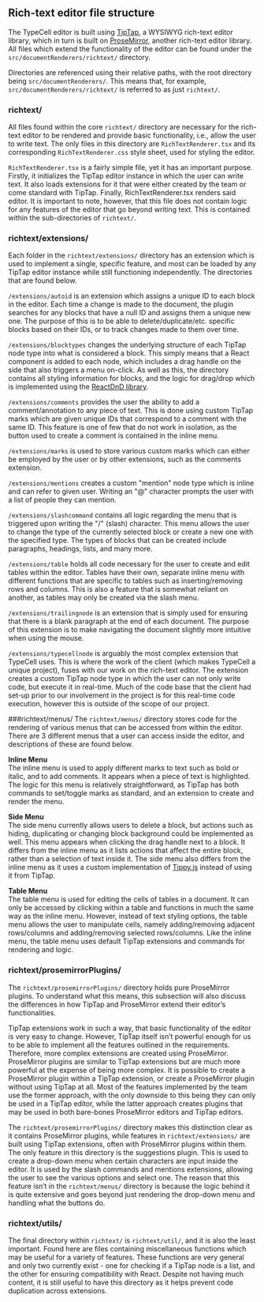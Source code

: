 ## Rich-text editor file structure
The TypeCell editor is built using [TipTap](https://www.tiptap.dev/), a WYSIWYG rich-text editor library, which in turn
is built on [ProseMirror](https://prosemirror.net/), another rich-text editor library. All files which extend the functionality of the editor can be
found under the `src/documentRenderers/richtext/` directory.

Directories are referenced using their relative paths, with the root directory being `src/documentRenderers/`. This
means that, for example, `src/documentRenderers/richtext/` is referred to as just `richtext/`.

### richtext/
All files found within the core `richtext/` directory are necessary for the rich-text editor to be rendered and provide
basic functionality, i.e., allow the user to write text. The only files in this directory are `RichTextRenderer.tsx`
and its corresponding `RichTextRenderer.css` style sheet, used for styling the editor.

`RichTextRenderer.tsx` is a fairly simple file, yet it has an important purpose. Firstly, it initializes the TipTap
editor instance in which the user can write text. It also loads extensions for it that were either created by the
team or come standard with TipTap. Finally, RichTextRenderer.tsx renders said editor. It is important to
note, however, that this file does not contain logic for any features of the editor that go beyond writing text.
This is contained within the sub-directories of `richtext/`.

### richtext/extensions/
Each folder in the `richtext/extensions/` directory has an extension which is used to implement a single,
specific feature, and most can be loaded by any TipTap editor instance while still functioning independently.
The directories that are found below.

`/extensions/autoid` is an extension which assigns a unique ID to each block in the editor. Each time a change
is made to the document, the plugin searches for any blocks that have a null ID and assigns them a unique
new one. The purpose of this is to be able to delete/duplicate/etc. specific blocks based on their IDs, or to
track changes made to them over time.

`/extensions/blocktypes` changes the underlying structure of each TipTap node type into what is considered
a block. This simply means that a React component is added to each node, which includes a drag handle
on the side that also triggers a menu on-click. As well as this, the directory contains all styling
information for blocks, and the logic for drag/drop which is implemented using the [ReactDnD library](https://react-dnd.github.io/react-dnd/about).

`/extensions/comments` provides the user the ability to add a comment/annotation to any piece of text. This
is done using custom TipTap marks which are given unique IDs that correspond to a comment with the same
ID. This feature is one of few that do not work in isolation, as the button used to create a comment is contained
in the inline menu.

`/extensions/marks` is used to store various custom marks which can either be employed by the user or by
other extensions, such as the comments extension.

`/extensions/mentions` creates a custom "mention" node type which is inline and can refer to given user.
Writing an "@" character prompts the user with a list of people they can mention.

`/extensions/slashcommand` contains all logic regarding the menu that is triggered upon writing the "/" (slash)
character. This menu allows the user to change the type of the currently selected block or create a new one
with the specified type. The types of blocks that can be created include paragraphs, headings, lists, and many
more.

`/extensions/table` holds all code necessary for the user to create and edit tables within the editor. Tables have
their own, separate inline menu with different functions that are specific to tables such as inserting/removing
rows and columns. This is also a feature that is somewhat reliant on another, as tables may only be created
via the slash menu.

`/extensions/trailingnode` is an extension that is simply used for ensuring that there is a blank paragraph
at the end of each document. The purpose of this extension is to make navigating the document slightly more
intuitive when using the mouse.

`/extensions/typecellnode` is arguably the most complex extension that TypeCell uses. This is where the
work of the client (which makes TypeCell a unique project), fuses with our work on the rich-text editor. The
extension creates a custom TipTap node type in which the user can not only write code, but execute it in
real-time. Much of the code base that the client had set-up prior to our involvement in the project is for this
real-time code execution, however this is outside of the scope of our project.

###richtext/menus/
The `richtext/menus/` directory stores code for the rendering of various menus that can be accessed from within
the editor. There are 3 different menus that a user can access inside the editor, and descriptions of these are
found below.

**Inline Menu** \
The inline menu is used to apply different marks to text such as bold or italic, and to add comments. It appears
when a piece of text is highlighted. The logic for this menu is relatively straightforward, as TipTap has both
commands to set/toggle marks as standard, and an extension to create and render the menu.

**Side Menu** \
The side menu currently allows users to delete a block, but actions such as hiding, duplicating or changing
block background could be implemented as well. This menu appears when clicking the drag handle next to a
block. It differs from the inline menu as it lists actions that affect the entire block, rather than a selection of
text inside it. The side menu also differs from the inline menu as it uses a custom implementation of [Tippy.js](https://atomiks.github.io/tippyjs/)
instead of using it from TipTap.

**Table Menu** \
The table menu is used for editing the cells of tables in a document. It can only be accessed by clicking within a
table and functions in much the same way as the inline menu. However, instead of text styling options, the table
menu allows the user to manipulate cells, namely adding/removing adjacent rows/columns and adding/removing
selected rows/columns. Like the inline menu, the table menu uses default TipTap extensions and commands
for rendering and logic.

### richtext/prosemirrorPlugins/
The `richtext/prosemirrorPlugins/` directory holds pure ProseMirror plugins. To understand what this
means, this subsection will also discuss the differences in how TipTap and ProseMirror extend their editor’s
functionalities.

TipTap extensions work in such a way, that basic functionality of the editor is very easy to change. However,
TipTap itself isn’t powerful enough for us to be able to implement all the features outlined in the requirements.
Therefore, more complex extensions are created using ProseMirror. ProseMirror plugins are similar to TipTap
extensions but are much more powerful at the expense of being more complex. It is possible to create a ProseMirror plugin within a TipTap extension, or create a ProseMirror plugin without using TipTap at all. Most of
the features implemented by the team use the former approach, with the only downside to this being they can
only be used in a TipTap editor, while the latter approach creates plugins that may be used in both bare-bones
ProseMirror editors and TipTap editors.

The `richtext/prosemirrorPlugins/` directory makes this distinction clear as it contains ProseMirror plugins,
while features in `richtext/extensions/` are built using TipTap extensions, often with ProseMirror plugins
within them. The only feature in this directory is the suggestions plugin. This is used to create a drop-down
menu when certain characters are input inside the editor. It is used by the slash commands and mentions
extensions, allowing the user to see the various options and select one. The reason that this feature isn’t in the
`richtext/menus/` directory is because the logic behind it is quite extensive and goes beyond just rendering the
drop-down menu and handling what the buttons do.

### richtext/utils/
The final directory within `richtext/` is `richtext/util/`, and it is also the least important. Found here are
files containing miscellaneous functions which may be useful for a variety of features. These functions are very
general and only two currently exist - one for checking if a TipTap node is a list, and the other for ensuring
compatibility with React. Despite not having much content, it is still useful to have this directory as it helps
prevent code duplication across extensions.

